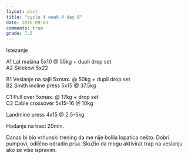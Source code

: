 ```yaml
---
layout: post
title: "cycle 4 week 4 day 6"
date: 2016-09-03
comments: true
grade: 7.5
---
```


Istezanje

A1 Lat mašina 5x10 @ 55kg + dupli drop set    
A2 Sklekovi 5x22    

B1 Veslanje na sajli 5xmax. @ 50kg + dupli drop set   
B2 Smith incline press 5x15 @ 37.5kg    

C1 Pull over 5xmax. @ 17kg + drop set   
C2 Cable crossover 5x15-16 @ 10kg   

Landmine press 4x15 @ 2.5-5kg  

Hodanje na traci 20min.

Danas bi bio vrhunski trening da me nije bolila lopatica nešto. Dobri pumpovi, odlično odradio prsa. Skužio da mogu aktivirat trap na veslanju ako se više ispravim. 
